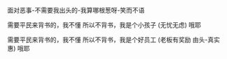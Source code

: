 
面对恶事-不需要我出头的-我算哪根葱呀-笑而不语

需要平民来背书的，我不懂 所以不背书，我是个小孩子 (无忧无虑) 哦耶

需要平民来背书的，我不懂 所以不背书，我是个好员工 (老板有奖励 由头-真实惠) 哦耶

